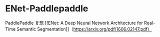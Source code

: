 # ENet-Paddlepaddle
PaddlePaddle 复现 [[ENet: A Deep Neural Network Architecture for Real-Time Semantic Segmentation]]（https://arxiv.org/pdf/1606.02147.pdf） 
